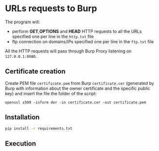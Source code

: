 # URLs requests to Burp
The program will:
- perform **GET**,**OPTIONS** and **HEAD** HTTP requests to all the URLs specified one per line in the `http.txt` file
- ftp connection on domains/IPs specified one per line in the `ftp.txt` file

All the HTTP requests will pass through Burp Proxy listening on `127.0.0.1:8080`. 


## Certificate creation
Create PEM file `certificate.pem` from Burp `certificate.cer` (generated by Burp with information about the owner certificate and the specific public key) and insert the file the folder of the script:
```
openssl x509 -inform der -in certificate.cer -out certificate.pem
```

## Installation
```bash
pip install -r requirements.txt
```

## Execution
